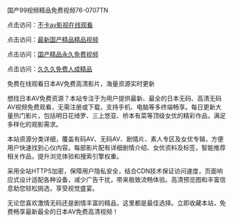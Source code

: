 
国产99视频精品免费视频76-0707TN

点击访问：<a href="https://gsd-agv.pages.dev/">不卡av影视在线观看</a>

点击访问：<a href="https://rtj-3zo.pages.dev/">最新国产精品精品视频</a>

点击访问：<a href="https://vassv.pages.dev/">国产精品永久免费视频</a>

点击访问：<a href="https://gda-c7m.pages.dev/">久久久免费人成精品</a>


免费在线观看日本AV免费高清影片，海量资源实时更新

想找日本AV免费资源？本站专注于为用户提供最新、最全的日本无码、高清无码AV视频免费观看，无需注册或下载，支持手机、电脑等多终端畅享。每日更新大量热门影片，包括明日花绮罗、三上悠亚、桥本有菜等顶级女优的精彩作品，满足多样化的观影需求。

本站资源分类详细，覆盖有码AV、无码AV、剧情片、素人专区及女优专辑，方便用户快速找到心仪内容。每部影片配有详细剧情介绍、女优资料及标签，智能推荐相关作品，提升浏览体验和搜索引擎权重。

采用全站HTTPS加密，保障用户隐私安全，结合CDN技术保证访问速度，页面响应式设计适配各种设备，减少广告干扰，带来极致流畅体验。高清预览图和丰富信息助您轻松挑选，享受视觉盛宴。

无论您喜欢激情无码还是剧情丰富的精品，这里都是最佳选择。立即收藏本站，免费畅享最新最全的日本AV免费高清视频！


<span style="display:none;">[Canonical link] ( ）</span>
